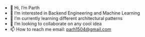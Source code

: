 - 👋 Hi, I’m Parth
- 👀 I’m interested in Backend Engineering and Machine Learning
- 🌱 I’m currently learning different architectural patterns
- 💞️ I’m looking to collaborate on any cool idea 
- 📫 How to reach me email: parh1504@gmail.com

